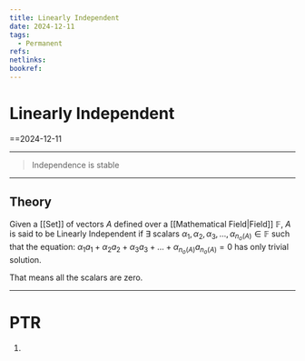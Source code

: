 ```yaml
---
title: Linearly Independent
date: 2024-12-11
tags:
  - Permanent
refs: 
netlinks: 
bookref:
---
```

# Linearly Independent
==2024-12-11

---
> Independence is stable
---
## Theory
Given a [[Set]] of vectors $A$ defined over a [[Mathematical Field|Field]] $\mathbb{F}$, $A$ is said to be Linearly Independent if $\exists$ scalars $\text{ }\text{ }\alpha_{1},\alpha_{2},\alpha_{3},\dots,\alpha_{n_{o}(A)}\in \mathbb{F}$ such that the equation:
$\alpha_{1}a_{1}+\alpha_{2}a_{2}+\alpha_{3}a_{3}+\dots+\alpha_{n_{o}(A)}a_{n_{o}(A)}=0$ has only trivial solution.

That means all the scalars are zero.

---
# PTR

1. 